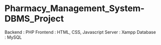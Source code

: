 # Pharmacy_Management_System-DBMS_Project

Backend : PHP 
Frontend : HTML, CSS, Javascript
Server : Xampp
Database : MySQL
